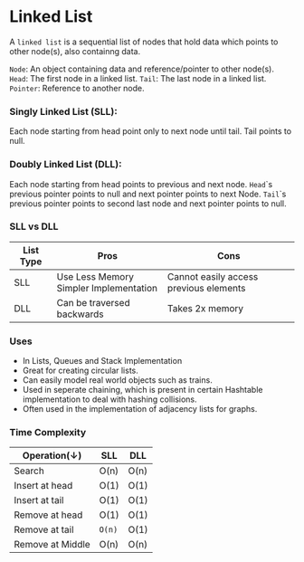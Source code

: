 # Linked List

A `linked list` is a sequential list of nodes that hold data which points to other node(s), also containng data.

`Node`: An object containing data and reference/pointer to other node(s).
`Head`: The first node in a linked list.
`Tail`: The last node in a linked list.
`Pointer`: Reference to another node.

### Singly Linked List (SLL):

Each node starting from head point only to next node until tail. Tail points to null.

### Doubly Linked List (DLL):

Each node starting from head points to previous and next node.
`Head`\`s previous pointer points to null and next pointer points to next Node.
`Tail`\`s previous pointer points to second last node and next pointer points to null.

### SLL vs DLL

| List Type | Pros                                       | Cons                                   |
| --------- | ------------------------------------------ | -------------------------------------- |
| SLL       | Use Less Memory<br/>Simpler Implementation | Cannot easily access previous elements |
| DLL       | Can be traversed backwards                 | Takes 2x memory                        |

### Uses

- In Lists, Queues and Stack Implementation
- Great for creating circular lists.
- Can easily model real world objects such as trains.
- Used in seperate chaining, which is present in certain Hashtable implementation to deal with hashing collisions.
- Often used in the implementation of adjacency lists for graphs.

### Time Complexity

| Operation(&darr;) | SLL    | DLL  |
| ----------------- | ------ | ---- |
| Search            | O(n)   | O(n) |
| Insert at head    | O(1)   | O(1) |
| Insert at tail    | O(1)   | O(1) |
| Remove at head    | O(1)   | O(1) |
| Remove at tail    | `O(n)` | O(1) |
| Remove at Middle  | O(n)   | O(n) |

